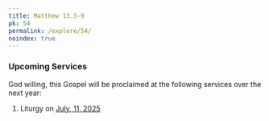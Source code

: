 ```yaml
---
title: Matthew 13.3-9
pk: 54
permalink: /explore/54/
noindex: true
---
```


### Upcoming Services

God willing, this Gospel will be proclaimed at the following services over the next year:


1. Liturgy on [July, 11, 2025](https://orthocal.info/readings/gregorian/2025/07/11/)
